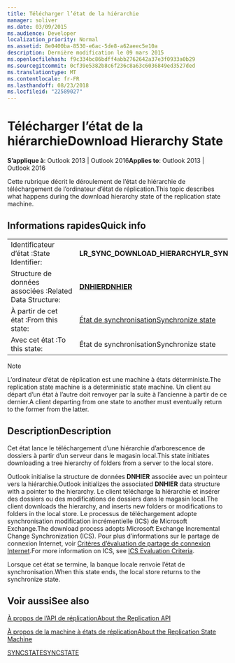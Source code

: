 ```yaml
---
title: Télécharger l’état de la hiérarchie
manager: soliver
ms.date: 03/09/2015
ms.audience: Developer
localization_priority: Normal
ms.assetid: 8e0400ba-8530-e6ac-5de8-a62aeec5e10a
description: Dernière modification le 09 mars 2015
ms.openlocfilehash: f9c334bc86bdff4abb2762642a37e3f0933a0b29
ms.sourcegitcommit: 0cf39e5382b8c6f236c8a63c6036849ed3527ded
ms.translationtype: MT
ms.contentlocale: fr-FR
ms.lasthandoff: 08/23/2018
ms.locfileid: "22589027"
---
```

# <a name="download-hierarchy-state"></a><span data-ttu-id="db6a4-103">Télécharger l’état de la hiérarchie</span><span class="sxs-lookup"><span data-stu-id="db6a4-103">Download Hierarchy State</span></span>

  
  
<span data-ttu-id="db6a4-104">**S’applique à**: Outlook 2013 | Outlook 2016</span><span class="sxs-lookup"><span data-stu-id="db6a4-104">**Applies to**: Outlook 2013 | Outlook 2016</span></span> 
  
 <span data-ttu-id="db6a4-105">Cette rubrique décrit le déroulement de l’état de hiérarchie de téléchargement de l’ordinateur d’état de réplication.</span><span class="sxs-lookup"><span data-stu-id="db6a4-105">This topic describes what happens during the download hierarchy state of the replication state machine.</span></span> 
  
## <a name="quick-info"></a><span data-ttu-id="db6a4-106">Informations rapides</span><span class="sxs-lookup"><span data-stu-id="db6a4-106">Quick info</span></span>

|||
|:-----|:-----|
|<span data-ttu-id="db6a4-107">Identificateur d’état :</span><span class="sxs-lookup"><span data-stu-id="db6a4-107">State Identifier:</span></span>  <br/> |<span data-ttu-id="db6a4-108">**LR_SYNC_DOWNLOAD_HIERARCHY**</span><span class="sxs-lookup"><span data-stu-id="db6a4-108">**LR_SYNC_DOWNLOAD_HIERARCHY**</span></span> <br/> |
|<span data-ttu-id="db6a4-109">Structure de données associées :</span><span class="sxs-lookup"><span data-stu-id="db6a4-109">Related Data Structure:</span></span>  <br/> |<span data-ttu-id="db6a4-110">**[DNHIER](dnhier.md)**</span><span class="sxs-lookup"><span data-stu-id="db6a4-110">**[DNHIER](dnhier.md)**</span></span> <br/> |
|<span data-ttu-id="db6a4-111">À partir de cet état :</span><span class="sxs-lookup"><span data-stu-id="db6a4-111">From this state:</span></span>  <br/> |[<span data-ttu-id="db6a4-112">État de synchronisation</span><span class="sxs-lookup"><span data-stu-id="db6a4-112">Synchronize state</span></span>](synchronize-state.md) <br/> |
|<span data-ttu-id="db6a4-113">Avec cet état :</span><span class="sxs-lookup"><span data-stu-id="db6a4-113">To this state:</span></span>  <br/> |<span data-ttu-id="db6a4-114">État de synchronisation</span><span class="sxs-lookup"><span data-stu-id="db6a4-114">Synchronize state</span></span>  <br/> |
   
> [!NOTE]
> <span data-ttu-id="db6a4-115">L’ordinateur d’état de réplication est une machine à états déterministe.</span><span class="sxs-lookup"><span data-stu-id="db6a4-115">The replication state machine is a deterministic state machine.</span></span> <span data-ttu-id="db6a4-116">Un client au départ d’un état à l’autre doit renvoyer par la suite à l’ancienne à partir de ce dernier.</span><span class="sxs-lookup"><span data-stu-id="db6a4-116">A client departing from one state to another must eventually return to the former from the latter.</span></span> 
  
## <a name="description"></a><span data-ttu-id="db6a4-117">Description</span><span class="sxs-lookup"><span data-stu-id="db6a4-117">Description</span></span>

<span data-ttu-id="db6a4-118">Cet état lance le téléchargement d’une hiérarchie d’arborescence de dossiers à partir d’un serveur dans le magasin local.</span><span class="sxs-lookup"><span data-stu-id="db6a4-118">This state initiates downloading a tree hierarchy of folders from a server to the local store.</span></span> 
  
<span data-ttu-id="db6a4-119">Outlook initialise la structure de données **DNHIER** associée avec un pointeur vers la hiérarchie.</span><span class="sxs-lookup"><span data-stu-id="db6a4-119">Outlook initializes the associated **DNHIER** data structure with a pointer to the hierarchy.</span></span> <span data-ttu-id="db6a4-120">Le client télécharge la hiérarchie et insérer des dossiers ou des modifications de dossiers dans le magasin local.</span><span class="sxs-lookup"><span data-stu-id="db6a4-120">The client downloads the hierarchy, and inserts new folders or modifications to folders in the local store.</span></span> <span data-ttu-id="db6a4-121">Le processus de téléchargement adopte synchronisation modification incrémentielle (ICS) de Microsoft Exchange.</span><span class="sxs-lookup"><span data-stu-id="db6a4-121">The download process adopts Microsoft Exchange Incremental Change Synchronization (ICS).</span></span> <span data-ttu-id="db6a4-122">Pour plus d’informations sur le partage de connexion Internet, voir [Critères d’évaluation de partage de connexion Internet](http://msdn.microsoft.com/en-us/library/aa579252%28EXCHG.80%29.aspx).</span><span class="sxs-lookup"><span data-stu-id="db6a4-122">For more information on ICS, see [ICS Evaluation Criteria](http://msdn.microsoft.com/en-us/library/aa579252%28EXCHG.80%29.aspx).</span></span>
  
<span data-ttu-id="db6a4-123">Lorsque cet état se termine, la banque locale renvoie l’état de synchronisation.</span><span class="sxs-lookup"><span data-stu-id="db6a4-123">When this state ends, the local store returns to the synchronize state.</span></span>
  
## <a name="see-also"></a><span data-ttu-id="db6a4-124">Voir aussi</span><span class="sxs-lookup"><span data-stu-id="db6a4-124">See also</span></span>



[<span data-ttu-id="db6a4-125">À propos de l’API de réplication</span><span class="sxs-lookup"><span data-stu-id="db6a4-125">About the Replication API</span></span>](about-the-replication-api.md)
  
[<span data-ttu-id="db6a4-126">À propos de la machine à états de réplication</span><span class="sxs-lookup"><span data-stu-id="db6a4-126">About the Replication State Machine</span></span>](about-the-replication-state-machine.md)
  
[<span data-ttu-id="db6a4-127">SYNCSTATE</span><span class="sxs-lookup"><span data-stu-id="db6a4-127">SYNCSTATE</span></span>](syncstate.md)

